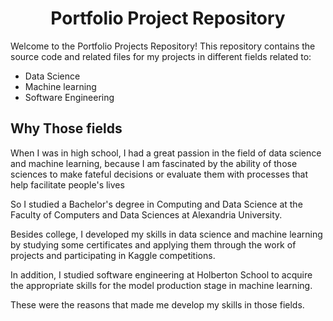 <h1 align=center> Portfolio Project Repository </h1>

Welcome to the Portfolio Projects Repository! This repository contains the source code and related files for my projects in different fields related to:
- Data Science
- Machine learning
- Software Engineering


## Why Those fields
When I was in high school, I had a great passion in the field of data science and machine learning, because I am fascinated by the ability of those sciences to make fateful decisions or evaluate them with processes that help facilitate people's lives

So I studied a Bachelor's degree in Computing and Data Science at the Faculty of Computers and Data Sciences at Alexandria University.

Besides college, I developed my skills in data science and machine learning by studying some certificates and applying them through the work of projects and participating in Kaggle competitions.

In addition, I studied software engineering at Holberton School to acquire the appropriate skills for the model production stage in machine learning.

These were the reasons that made me develop my skills in those fields.
